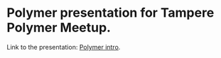 # Polymer presentation for Tampere Polymer Meetup.
Link to the presentation: [Polymer intro][1].

[1]: http://panuhorsmalahti.github.io/polymer-intro-presentation/
